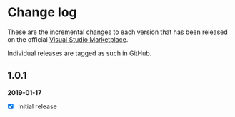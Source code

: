 [VSMarketplaceUrl]: https://marketplace.visualstudio.com/search?term=trevellick&target=VS&sortBy=Relevance

# Change log

These are the incremental changes to each version that has been released on the official [Visual Studio Marketplace][VSMarketplaceUrl].

Individual releases are tagged as such in GitHub.

## 1.0.1
**2019-01-17**
- [x] Initial release

